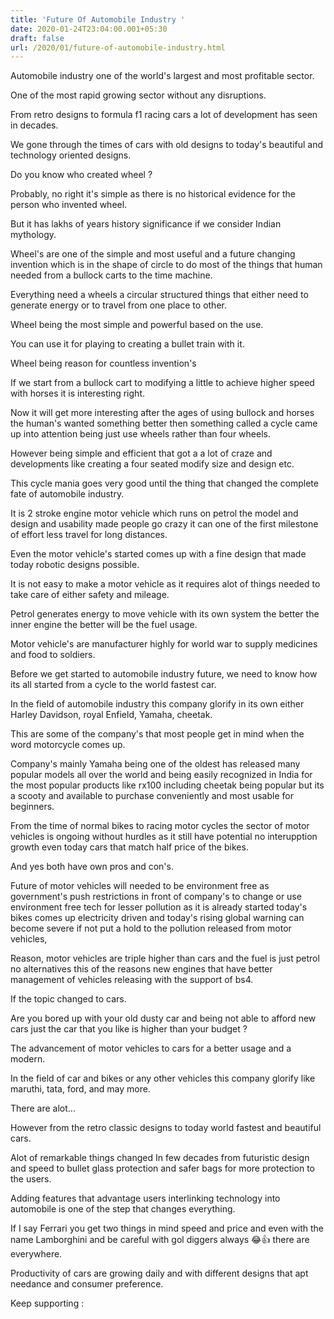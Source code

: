```yaml
---
title: 'Future Of Automobile Industry '
date: 2020-01-24T23:04:00.001+05:30
draft: false
url: /2020/01/future-of-automobile-industry.html
---
```


Automobile industry one of the world's largest and most profitable sector.

  

One of the most rapid growing sector without any disruptions.

  

From retro designs to formula f1 racing cars a lot of development has seen in decades.  

  

We gone through the times of cars with old designs to today's beautiful and technology oriented designs.

  

Do you know who created wheel ?

  

Probably, no right it's simple as there is no historical evidence for the person who invented wheel.

  

But it has lakhs of years history significance if we consider Indian mythology.

  

Wheel's are one of the simple and most useful and a future changing invention which is in the shape of circle to do most of the things that human needed from a bullock carts to the time machine.

  

Everything need a wheels a circular structured things that either need to generate energy or to travel from one place to other.

  

Wheel being the most simple and powerful based on the use.

  

You can use it for playing to creating a bullet train with it.

  

Wheel being reason for countless invention's

  

If we start from a bullock cart to modifying a little to achieve higher speed with horses it is interesting right.

  

Now it will get more interesting after the ages of using bullock and horses the human's wanted something better then something called a cycle came up into attention being just use wheels rather than four wheels.

  

However being simple and efficient that got a a lot of craze and developments like creating a four seated modify size and design etc.

  

This cycle mania goes very good until the thing that changed the complete fate of automobile industry.

  

It is 2 stroke engine motor vehicle which runs on petrol the model and design and usability made people go crazy it can one of the first milestone of effort less travel for long distances.

  

Even the motor vehicle's started comes up with a fine design that made today robotic designs possible.

  

It is not easy to make a motor vehicle as it requires alot of things needed to take care of either safety and mileage.

  

Petrol generates energy to move vehicle with its own system the better the inner engine the better will be the fuel usage.

  

Motor vehicle's are manufacturer highly for world war to supply medicines and food to soldiers.

  

Before we get started to automobile industry future, we need to know how its all started from a cycle to the world fastest car.

  

In the field of automobile industry this company glorify in its own either Harley Davidson, royal Enfield, Yamaha, cheetak.

  

This are some of the company's that most people get in mind when the word motorcycle comes up.

  

Company's mainly Yamaha being one of the oldest has released many popular models all over the world and being easily recognized in India for the most popular products like rx100 including cheetak being popular but its a scooty and available to purchase conveniently and most usable for beginners.

  

From the time of normal bikes to racing motor cycles the sector of motor vehicles is ongoing without hurdles as it still have potential no interupption growth even today cars that match half price of the bikes.

  

And yes both have own pros and con's.

  

Future of motor vehicles will needed to be environment free as government's push restrictions in front of company's to change or use environment free tech for lesser pollution as it is already started today's bikes comes up electricity driven and today's rising global warning can become severe if not put a hold to the pollution released from motor vehicles,

  

Reason, motor vehicles are triple higher than cars and the fuel is just petrol no alternatives this of the reasons new engines that have better management of vehicles releasing with the support of bs4.

  

If the topic changed to cars.

  

Are you bored up with your old dusty car and being not able to afford new cars just the car that you like is higher than your budget ?

  

The advancement of motor vehicles to cars for a better usage and a modern.

  

In the field of car and bikes or any other vehicles this company glorify like maruthi, tata, ford, and may more.

  

There are alot...

  

However from the retro classic designs to today world fastest and beautiful cars.

  

Alot of remarkable things changed In few decades from futuristic design and speed to bullet glass protection and safer bags for more protection to the users.

  

Adding features that advantage users interlinking technology into automobile is one of the step that changes everything.

  

If I say Ferrari you get two things in mind speed and price and even with the name Lamborghini and be careful with gol diggers always 😂👍 there are everywhere.

  

Productivity of cars are growing daily and with different designs that apt needance and consumer preference.

  

  

Keep supporting :